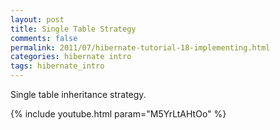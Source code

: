 ```yaml
---           
layout: post
title: Single Table Strategy
comments: false
permalink: 2011/07/hibernate-tutorial-18-implementing.html
categories: hibernate intro
tags: hibernate_intro
---
```


Single table inheritance strategy.

{% include youtube.html param="M5YrLtAHtOo" %}